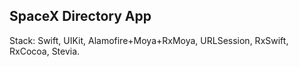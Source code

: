 ## SpaceX Directory App
Stack: Swift, UIKit, Alamofire+Moya+RxMoya, URLSession, RxSwift, RxCocoa, Stevia.
